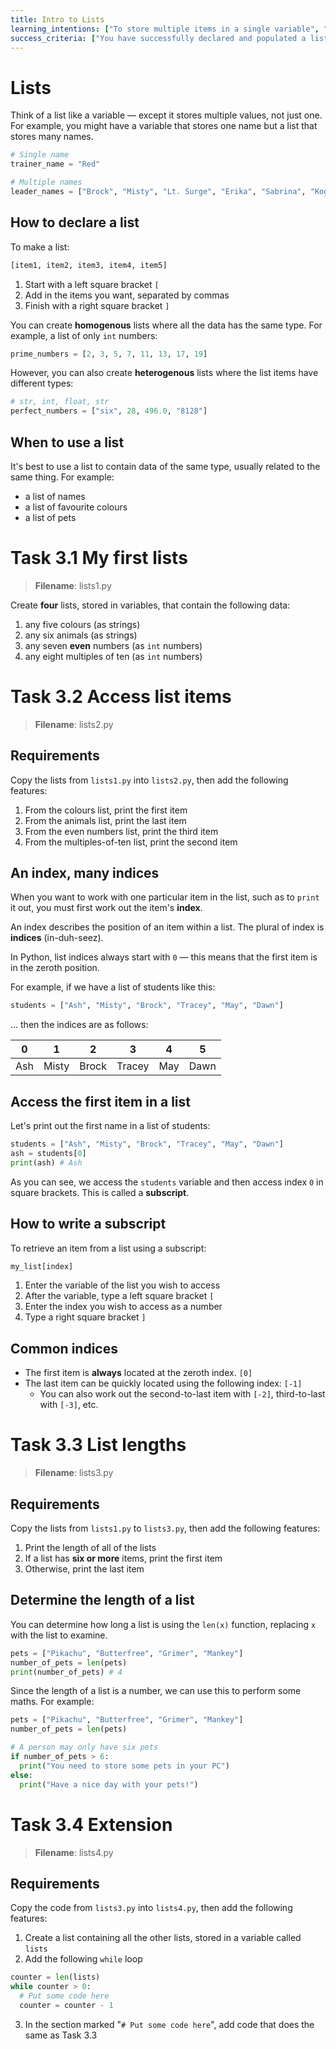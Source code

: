 ```yaml
---
title: Intro to Lists
learning_intentions: ["To store multiple items in a single variable", "To access an item stored in a list"]
success_criteria: ["You have successfully declared and populated a list", "You access the first, last, and any other item in the list", "You have printed a list item"]
---
```


# Lists

Think of a list like a variable — except it stores multiple values, not just one. For example, you might have a variable that stores one name but a list that stores many names.

```python
# Single name
trainer_name = "Red"

# Multiple names
leader_names = ["Brock", "Misty", "Lt. Surge", "Erika", "Sabrina", "Koga", "Blaine", "Giovanni"]
```

## How to declare a list

To make a list:

```python
[item1, item2, item3, item4, item5]
```

1. Start with a left square bracket ``[``
2. Add in the items you want, separated by commas
3. Finish with a right square bracket ``]``

You can create **homogenous** lists where all the data has the same type. For example, a list of only ``int`` numbers:

```python
prime_numbers = [2, 3, 5, 7, 11, 13, 17, 19]
```

However, you can also create **heterogenous** lists where the list items have different types:

```python
# str, int, float, str
perfect_numbers = ["six", 28, 496.0, "8128"]
```

## When to use a list

It's best to use a list to contain data of the same type, usually related to the same thing. For example:

- a list of names
- a list of favourite colours
- a list of pets

# Task 3.1 My first lists

> **Filename**: lists1.py

Create **four** lists, stored in variables, that contain the following data:

1. any five colours (as strings)
2. any six animals (as strings)
3. any seven **even** numbers (as ``int`` numbers)
4. any eight multiples of ten (as ``int`` numbers)

# Task 3.2 Access list items

> **Filename**: lists2.py

## Requirements

Copy the lists from ``lists1.py`` into ``lists2.py``, then add the following features:

1. From the colours list, print the first item
2. From the animals list, print the last item
3. From the even numbers list, print the third item
4. From the multiples-of-ten list, print the second item

## An index, many indices

When you want to work with one particular item in the list, such as to ``print`` it out, you must first work out the item's **index**.

An index describes the position of an item within a list. The plural of index is **indices** (in-duh-seez).

In Python, list indices always start with ``0`` — this means that the first item is in the zeroth position.

For example, if we have a list of students like this:

```python
students = ["Ash", "Misty", "Brock", "Tracey", "May", "Dawn"]
```

… then the indices are as follows:

| 0 | 1 | 2 | 3 | 4 | 5 |
| :-: | :-: | :-: | :-: | :-: | :-: |
| Ash | Misty | Brock | Tracey | May | Dawn|

## Access the first item in a list

Let's print out the first name in a list of students:

```python
students = ["Ash", "Misty", "Brock", "Tracey", "May", "Dawn"]
ash = students[0]
print(ash) # Ash
```

As you can see, we access the ``students`` variable and then access index ``0`` in square brackets. This is called a **subscript**.

## How to write a subscript

To retrieve an item from a list using a subscript:

```python
my_list[index]
```

1. Enter the variable of the list you wish to access
2. After the variable, type a left square bracket ``[``
3. Enter the index you wish to access as a number
4. Type a right square bracket ``]``

## Common indices

- The first item is **always** located at the zeroth index. ``[0]``
- The last item can be quickly located using the following index: ``[-1]``
  - You can also work out the second-to-last item with ``[-2]``, third-to-last with ``[-3]``, etc.

# Task 3.3 List lengths

> **Filename**: lists3.py

## Requirements

Copy the lists from ``lists1.py`` to ``lists3.py``, then add the following features:

1. Print the length of all of the lists
2. If a list has **six or more** items, print the first item
3. Otherwise, print the last item

## Determine the length of a list

You can determine how long a list is using the ``len(x)`` function, replacing ``x`` with the list to examine.

```python
pets = ["Pikachu", "Butterfree", "Grimer", "Mankey"]
number_of_pets = len(pets)
print(number_of_pets) # 4
```

Since the length of a list is a number, we can use this to perform some maths. For example:

```python
pets = ["Pikachu", "Butterfree", "Grimer", "Mankey"]
number_of_pets = len(pets)

# A person may only have six pets
if number_of_pets > 6:
  print("You need to store some pets in your PC")
else:
  print("Have a nice day with your pets!")
```

# Task 3.4 Extension

> **Filename**: lists4.py

## Requirements

Copy the code from ``lists3.py`` into ``lists4.py``, then add the following features:

1. Create a list containing all the other lists, stored in a variable called ``lists``
2. Add the following ``while`` loop

```python
counter = len(lists)
while counter > 0:
  # Put some code here
  counter = counter - 1
```

3. In the section marked "``# Put some code here``", add code that does the same as Task 3.3